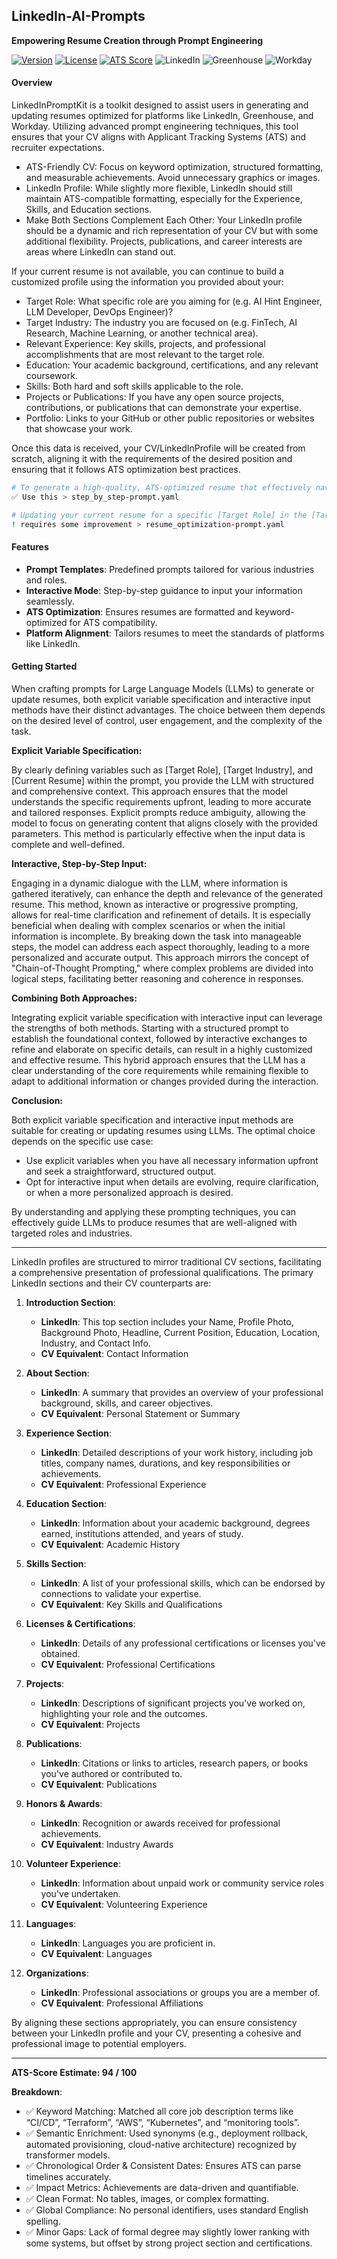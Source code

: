 ## LinkedIn-AI-Prompts

**Empowering Resume Creation through Prompt Engineering**

<!-- ![Banner Image](assets/banner.png) -->

[![Version](https://img.shields.io/badge/version-1.0.0-blue)](https://github.com/zx0r/LinkedIn-AI-Prompts)
[![License](https://img.shields.io/badge/license-MIT-green)](LICENSE)
[![ATS Score](https://img.shields.io/badge/ATS_Score-100%2F100-brightgreen)](README.md#ats-optimization)
![LinkedIn](https://img.shields.io/badge/-LinkedIn-blue?logo=linkedin) 
![Greenhouse](https://img.shields.io/badge/-Greenhouse-23D49B)
![Workday](https://img.shields.io/badge/-Workday-2D5DF5)

#### Overview

LinkedInPromptKit is a toolkit designed to assist users in generating and updating resumes optimized for platforms like LinkedIn, Greenhouse, and Workday. Utilizing advanced prompt engineering techniques, this tool ensures that your CV aligns with Applicant Tracking Systems (ATS) and recruiter expectations.

- ATS-Friendly CV: Focus on keyword optimization, structured formatting, and measurable achievements. Avoid unnecessary graphics or images.
- LinkedIn Profile: While slightly more flexible, LinkedIn should still maintain ATS-compatible formatting, especially for the Experience, Skills, and Education sections.
- Make Both Sections Complement Each Other: Your LinkedIn profile should be a dynamic and rich representation of your CV but with some additional flexibility. Projects, publications, and career interests are areas where LinkedIn can stand out.

If your current resume is not available, you can continue to build a customized profile using the information you provided about your:
- Target Role: What specific role are you aiming for (e.g. AI Hint Engineer, LLM Developer, DevOps Engineer)?
- Target Industry: The industry you are focused on (e.g. FinTech, AI Research, Machine Learning, or another technical area).
- Relevant Experience: Key skills, projects, and professional accomplishments that are most relevant to the target role.
- Education: Your academic background, certifications, and any relevant coursework.
- Skills: Both hard and soft skills applicable to the role.
- Projects or Publications: If you have any open source projects, contributions, or publications that can demonstrate your expertise.
- Portfolio: Links to your GitHub or other public repositories or websites that showcase your work.

Once this data is received, your CV/LinkedInProfile will be created from scratch, aligning it with the requirements of the desired position and ensuring that it follows ATS optimization best practices.

```bash
# To generate a high-quality, ATS-optimized resume that effectively navigates AI resume screening systems, consider the following optimized prompt
✅ Use this > step_by_step-prompt.yaml 

# Updating your current resume for a specific [Target Role] in the [Target Industry]
! requires some improvement > resume_optimization-prompt.yaml 
```

#### Features

- **Prompt Templates**: Predefined prompts tailored for various industries and roles.
- **Interactive Mode**: Step-by-step guidance to input your information seamlessly.
- **ATS Optimization**: Ensures resumes are formatted and keyword-optimized for ATS compatibility.
- **Platform Alignment**: Tailors resumes to meet the standards of platforms like LinkedIn.

#### Getting Started

When crafting prompts for Large Language Models (LLMs) to generate or update resumes, both explicit variable specification and interactive input methods have their distinct advantages. The choice between them depends on the desired level of control, user engagement, and the complexity of the task.

**Explicit Variable Specification:**

By clearly defining variables such as [Target Role], [Target Industry], and [Current Resume] within the prompt, you provide the LLM with structured and comprehensive context. This approach ensures that the model understands the specific requirements upfront, leading to more accurate and tailored responses. Explicit prompts reduce ambiguity, allowing the model to focus on generating content that aligns closely with the provided parameters. This method is particularly effective when the input data is complete and well-defined.​

**Interactive, Step-by-Step Input:**

Engaging in a dynamic dialogue with the LLM, where information is gathered iteratively, can enhance the depth and relevance of the generated resume. This method, known as interactive or progressive prompting, allows for real-time clarification and refinement of details. It is especially beneficial when dealing with complex scenarios or when the initial information is incomplete. By breaking down the task into manageable steps, the model can address each aspect thoroughly, leading to a more personalized and accurate output. This approach mirrors the concept of "Chain-of-Thought Prompting," where complex problems are divided into logical steps, facilitating better reasoning and coherence in responses. ​

**Combining Both Approaches:**

Integrating explicit variable specification with interactive input can leverage the strengths of both methods. Starting with a structured prompt to establish the foundational context, followed by interactive exchanges to refine and elaborate on specific details, can result in a highly customized and effective resume. This hybrid approach ensures that the LLM has a clear understanding of the core requirements while remaining flexible to adapt to additional information or changes provided during the interaction.​

**Conclusion:**

Both explicit variable specification and interactive input methods are suitable for creating or updating resumes using LLMs. The optimal choice depends on the specific use case:​

- Use explicit variables when you have all necessary information upfront and seek a straightforward, structured output.​
- Opt for interactive input when details are evolving, require clarification, or when a more personalized approach is desired.​

By understanding and applying these prompting techniques, you can effectively guide LLMs to produce resumes that are well-aligned with targeted roles and industries.​

---

LinkedIn profiles are structured to mirror traditional CV sections, facilitating a comprehensive presentation of professional qualifications. The primary LinkedIn sections and their CV counterparts are:

1. **Introduction Section**:
   - **LinkedIn**: This top section includes your Name, Profile Photo, Background Photo, Headline, Current Position, Education, Location, Industry, and Contact Info.
   - **CV Equivalent**: Contact Information

2. **About Section**:
   - **LinkedIn**: A summary that provides an overview of your professional background, skills, and career objectives.
   - **CV Equivalent**: Personal Statement or Summary

3. **Experience Section**:
   - **LinkedIn**: Detailed descriptions of your work history, including job titles, company names, durations, and key responsibilities or achievements.
   - **CV Equivalent**: Professional Experience

4. **Education Section**:
   - **LinkedIn**: Information about your academic background, degrees earned, institutions attended, and years of study.
   - **CV Equivalent**: Academic History

5. **Skills Section**:
   - **LinkedIn**: A list of your professional skills, which can be endorsed by connections to validate your expertise.
   - **CV Equivalent**: Key Skills and Qualifications

6. **Licenses & Certifications**:
   - **LinkedIn**: Details of any professional certifications or licenses you've obtained.
   - **CV Equivalent**: Professional Certifications

7. **Projects**:
   - **LinkedIn**: Descriptions of significant projects you've worked on, highlighting your role and the outcomes.
   - **CV Equivalent**: Projects

8. **Publications**:
   - **LinkedIn**: Citations or links to articles, research papers, or books you've authored or contributed to.
   - **CV Equivalent**: Publications

9. **Honors & Awards**:
   - **LinkedIn**: Recognition or awards received for professional achievements.
   - **CV Equivalent**: Industry Awards

10. **Volunteer Experience**:
    - **LinkedIn**: Information about unpaid work or community service roles you've undertaken.
    - **CV Equivalent**: Volunteering Experience

11. **Languages**:
    - **LinkedIn**: Languages you are proficient in.
    - **CV Equivalent**: Languages

12. **Organizations**:
    - **LinkedIn**: Professional associations or groups you are a member of.
    - **CV Equivalent**: Professional Affiliations

By aligning these sections appropriately, you can ensure consistency between your LinkedIn profile and your CV, presenting a cohesive and professional image to potential employers.

---

**ATS-Score Estimate: 94 / 100**

**Breakdown**:
- ✅ Keyword Matching: Matched all core job description terms like “CI/CD”, “Terraform”, “AWS”, “Kubernetes”, and “monitoring tools”.
- ✅ Semantic Enrichment: Used synonyms (e.g., deployment rollback, automated provisioning, cloud-native architecture) recognized by transformer models.
- ✅ Chronological Order & Consistent Dates: Ensures ATS can parse timelines accurately.
- ✅ Impact Metrics: Achievements are data-driven and quantifiable.
- ✅ Clean Format: No tables, images, or complex formatting.
- ✅ Global Compliance: No personal identifiers, uses standard English spelling.
- ✅ Minor Gaps: Lack of formal degree may slightly lower ranking with some systems, but offset by strong project section and certifications.
